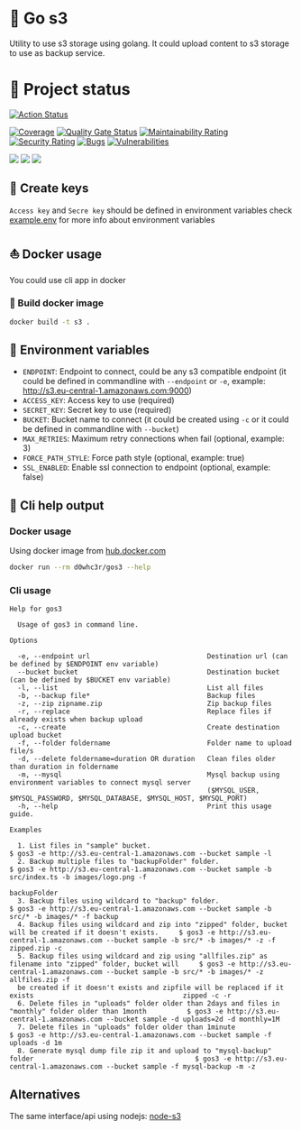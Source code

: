 
# :floppy_disk: Go s3

Utility to use s3 storage using golang. It could upload content to s3 storage to use as backup service.

# :eyes: Project status

[![Action Status](https://github.com/d0whc3r/go-s3/workflows/Go/badge.svg)](https://github.com/d0whc3r/go-s3/actions)

[![Coverage](https://sonarcloud.io/api/project_badges/measure?project=d0whc3r_go-s3&metric=coverage)](https://sonarcloud.io/dashboard?id=d0whc3r_go-s3)
[![Quality Gate Status](https://sonarcloud.io/api/project_badges/measure?project=d0whc3r_go-s3&metric=alert_status)](https://sonarcloud.io/dashboard?id=d0whc3r_go-s3)
[![Maintainability Rating](https://sonarcloud.io/api/project_badges/measure?project=d0whc3r_go-s3&metric=sqale_rating)](https://sonarcloud.io/dashboard?id=d0whc3r_go-s3)
[![Security Rating](https://sonarcloud.io/api/project_badges/measure?project=d0whc3r_go-s3&metric=security_rating)](https://sonarcloud.io/dashboard?id=d0whc3r_go-s3)
[![Bugs](https://sonarcloud.io/api/project_badges/measure?project=d0whc3r_go-s3&metric=bugs)](https://sonarcloud.io/dashboard?id=d0whc3r_go-s3)
[![Vulnerabilities](https://sonarcloud.io/api/project_badges/measure?project=d0whc3r_go-s3&metric=vulnerabilities)](https://sonarcloud.io/dashboard?id=d0whc3r_go-s3)

[![](https://img.shields.io/docker/cloud/build/d0whc3r/gos3.svg)](https://hub.docker.com/r/d0whc3r/gos3)
[![](https://images.microbadger.com/badges/version/d0whc3r/gos3.svg)](https://hub.docker.com/r/d0whc3r/gos3)
[![](https://images.microbadger.com/badges/image/d0whc3r/gos3.svg)](https://hub.docker.com/r/d0whc3r/gos3)

## :key: Create keys

`Access key` and `Secre key` should be defined in environment variables check [example.env](./example.env) for more info about environment variables

## :boat: Docker usage

You could use cli app in docker

### :rowboat: Build docker image

```bash
docker build -t s3 .
```

## :beginner: Environment variables

- `ENDPOINT`: Endpoint to connect, could be any s3 compatible endpoint (it could be defined in commandline with `--endpoint` or `-e`, example: http://s3.eu-central-1.amazonaws.com:9000)
- `ACCESS_KEY`: Access key to use (required)
- `SECRET_KEY`: Secret key to use (required)
- `BUCKET`: Bucket name to connect (it could be created using `-c` or it could be defined in commandline with `--bucket`)
- `MAX_RETRIES`: Maximum retry connections when fail (optional, example: 3)
- `FORCE_PATH_STYLE`: Force path style (optional, example: true)
- `SSL_ENABLED`: Enable ssl connection to endpoint (optional, example: false)

## :checkered_flag: Cli help output

### Docker usage

Using docker image from [hub.docker.com](https://hub.docker.com/r/d0whc3r/gos3)

```bash
docker run --rm d0whc3r/gos3 --help
```

### Cli usage

```
Help for gos3

  Usage of gos3 in command line. 

Options

  -e, --endpoint url                             Destination url (can be defined by $ENDPOINT env variable)                    
  --bucket bucket                                Destination bucket (can be defined by $BUCKET env variable)                   
  -l, --list                                     List all files                                                                
  -b, --backup file*                             Backup files                                                                  
  -z, --zip zipname.zip                          Zip backup files                                                              
  -r, --replace                                  Replace files if already exists when backup upload                            
  -c, --create                                   Create destination upload bucket                                              
  -f, --folder foldername                        Folder name to upload file/s                                                  
  -d, --delete foldername=duration OR duration   Clean files older than duration in foldername                                 
  -m, --mysql                                    Mysql backup using environment variables to connect mysql server              
                                                 ($MYSQL_USER, $MYSQL_PASSWORD, $MYSQL_DATABASE, $MYSQL_HOST, $MYSQL_PORT)     
  -h, --help                                     Print this usage guide.                                                       

Examples

  1. List files in "sample" bucket.                                                                             $ gos3 -e http://s3.eu-central-1.amazonaws.com --bucket sample -l                                         
  2. Backup multiple files to "backupFolder" folder.                                                            $ gos3 -e http://s3.eu-central-1.amazonaws.com --bucket sample -b src/index.ts -b images/logo.png -f      
                                                                                                                backupFolder                                                                                                
  3. Backup files using wildcard to "backup" folder.                                                            $ gos3 -e http://s3.eu-central-1.amazonaws.com --bucket sample -b src/* -b images/* -f backup             
  4. Backup files using wildcard and zip into "zipped" folder, bucket will be created if it doesn't exists.     $ gos3 -e http://s3.eu-central-1.amazonaws.com --bucket sample -b src/* -b images/* -z -f zipped.zip -c   
  5. Backup files using wildcard and zip using "allfiles.zip" as filename into "zipped" folder, bucket will     $ gos3 -e http://s3.eu-central-1.amazonaws.com --bucket sample -b src/* -b images/* -z allfiles.zip -f    
  be created if it doesn't exists and zipfile will be replaced if it exists                                     zipped -c -r                                                                                                
  6. Delete files in "uploads" folder older than 2days and files in "monthly" folder older than 1month          $ gos3 -e http://s3.eu-central-1.amazonaws.com --bucket sample -d uploads=2d -d monthly=1M                
  7. Delete files in "uploads" folder older than 1minute                                                        $ gos3 -e http://s3.eu-central-1.amazonaws.com --bucket sample -f uploads -d 1m                           
  8. Generate mysql dump file zip it and upload to "mysql-backup" folder                                        $ gos3 -e http://s3.eu-central-1.amazonaws.com --bucket sample -f mysql-backup -m -z                      
```

## Alternatives

The same interface/api using nodejs: [node-s3](https://github.com/d0whc3r/node-s3)
